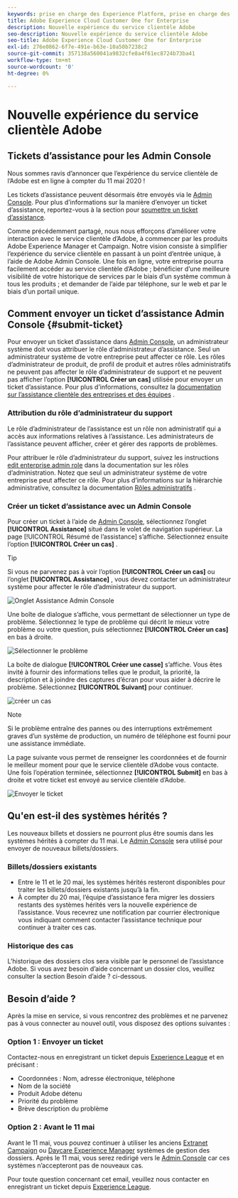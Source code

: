 ```yaml
---
keywords: prise en charge des Experience Platform, prise en charge des plateformes, prise en charge des services intelligents ; assistance clientèle ; prise en charge de l’attribution en ai ; prise en charge du rtcdp; envoyer un ticket d’assistance ; assistance clientèle
title: Adobe Experience Cloud Customer One for Enterprise
description: Nouvelle expérience du service clientèle Adobe
seo-description: Nouvelle expérience du service clientèle Adobe
seo-title: Adobe Experience Cloud Customer One for Enterprise
exl-id: 276e0862-6f7e-491e-b63e-10a50b7238c2
source-git-commit: 357138a560041a9832cfe8a4f61ec8724b73ba41
workflow-type: tm+mt
source-wordcount: '0'
ht-degree: 0%

---
```


# Nouvelle expérience du service clientèle Adobe

## Tickets d’assistance pour les Admin Console

Nous sommes ravis d’annoncer que l’expérience du service clientèle de l’Adobe est en ligne à compter du 11 mai 2020 !

Les tickets d’assistance peuvent désormais être envoyés via le [Admin Console](https://adminconsole.adobe.com/). Pour plus d’informations sur la manière d’envoyer un ticket d’assistance, reportez-vous à la section pour [soumettre un ticket d’assistance](#submit-ticket).

Comme précédemment partagé, nous nous efforçons d’améliorer votre interaction avec le service clientèle d’Adobe, à commencer par les produits Adobe Experience Manager et Campaign. Notre vision consiste à simplifier l’expérience du service clientèle en passant à un point d’entrée unique, à l’aide de Adobe Admin Console. Une fois en ligne, votre entreprise pourra facilement accéder au service clientèle d’Adobe ; bénéficier d’une meilleure visibilité de votre historique de services par le biais d’un système commun à tous les produits ; et demander de l’aide par téléphone, sur le web et par le biais d’un portail unique.

## Comment envoyer un ticket d’assistance Admin Console {#submit-ticket}

Pour envoyer un ticket d’assistance dans [Admin Console](https://adminconsole.adobe.com/), un administrateur système doit vous attribuer le rôle d’administrateur d’assistance. Seul un administrateur système de votre entreprise peut affecter ce rôle. Les rôles d’administrateur de produit, de profil de produit et autres rôles administratifs ne peuvent pas affecter le rôle d’administrateur de support et ne peuvent pas afficher l’option **[!UICONTROL Créer un cas]** utilisée pour envoyer un ticket d’assistance. Pour plus d’informations, consultez la [documentation sur l’assistance clientèle des entreprises et des équipes](https://helpx.adobe.com/enterprise/using/support-and-expert-services.html) .

### Attribution du rôle d’administrateur du support

Le rôle d’administrateur de l’assistance est un rôle non administratif qui a accès aux informations relatives à l’assistance. Les administrateurs de l’assistance peuvent afficher, créer et gérer des rapports de problèmes.

Pour attribuer le rôle d’administrateur du support, suivez les instructions [edit enterprise admin role](https://helpx.adobe.com/enterprise/using/admin-roles.html#add-admin-teams) dans la documentation sur les rôles d’administration. Notez que seul un administrateur système de votre entreprise peut affecter ce rôle. Pour plus d’informations sur la hiérarchie administrative, consultez la documentation [Rôles administratifs](https://helpx.adobe.com/enterprise/admin-guide.html/enterprise/using/admin-roles.ug.html) .

### Créer un ticket d’assistance avec un Admin Console

Pour créer un ticket à l’aide de [Admin Console](https://adminconsole.adobe.com/), sélectionnez l’onglet **[!UICONTROL Assistance]** situé dans le volet de navigation supérieur. La page [!UICONTROL Résumé de l’assistance] s’affiche. Sélectionnez ensuite l’option **[!UICONTROL Créer un cas]** .

>[!TIP]
>
> Si vous ne parvenez pas à voir l’option **[!UICONTROL Créer un cas]** ou l’onglet **[!UICONTROL Assistance]** , vous devez contacter un administrateur système pour affecter le rôle d’administrateur du support.

![Onglet Assistance Admin Console](./assets/Support.png)

Une boîte de dialogue s’affiche, vous permettant de sélectionner un type de problème. Sélectionnez le type de problème qui décrit le mieux votre problème ou votre question, puis sélectionnez **[!UICONTROL Créer un cas]** en bas à droite.

![Sélectionner le problème](./assets/select-case-type.png)

La boîte de dialogue **[!UICONTROL Créer une casse]** s’affiche. Vous êtes invité à fournir des informations telles que le produit, la priorité, la description et à joindre des captures d’écran pour vous aider à décrire le problème. Sélectionnez **[!UICONTROL Suivant]** pour continuer.

![créer un cas](./assets/create_case.png)

>[!NOTE]
>
> Si le problème entraîne des pannes ou des interruptions extrêmement graves d’un système de production, un numéro de téléphone est fourni pour une assistance immédiate.

La page suivante vous permet de renseigner les coordonnées et de fournir le meilleur moment pour que le service clientèle d’Adobe vous contacte. Une fois l’opération terminée, sélectionnez **[!UICONTROL Submit]** en bas à droite et votre ticket est envoyé au service clientèle d’Adobe.

![Envoyer le ticket](./assets/submit_case.png)

## Qu&#39;en est-il des systèmes hérités ?

Les nouveaux billets et dossiers ne pourront plus être soumis dans les systèmes hérités à compter du 11 mai.  Le [Admin Console](https://adminconsole.adobe.com/) sera utilisé pour envoyer de nouveaux billets/dossiers.

### Billets/dossiers existants

* Entre le 11 et le 20 mai, les systèmes hérités resteront disponibles pour traiter les billets/dossiers existants jusqu’à la fin.
* À compter du 20 mai, l’équipe d’assistance fera migrer les dossiers restants des systèmes hérités vers la nouvelle expérience de l’assistance.  Vous recevrez une notification par courrier électronique vous indiquant comment contacter l’assistance technique pour continuer à traiter ces cas.

### Historique des cas

L’historique des dossiers clos sera visible par le personnel de l’assistance Adobe.  Si vous avez besoin d’aide concernant un dossier clos, veuillez consulter la section Besoin d’aide ? ci-dessous.

## Besoin d’aide ?

Après la mise en service, si vous rencontrez des problèmes et ne parvenez pas à vous connecter au nouvel outil, vous disposez des options suivantes :

### Option 1 : Envoyer un ticket

Contactez-nous en enregistrant un ticket depuis [Experience League](https://experienceleague.adobe.com/?support-solution=General#support) et en précisant :

* Coordonnées : Nom, adresse électronique, téléphone
* Nom de la société
* Produit Adobe détenu
* Priorité du problème
* Brève description du problème

### Option 2 : Avant le 11 mai

Avant le 11 mai, vous pouvez continuer à utiliser les anciens [Extranet Campaign](https://support.neolane.net/webApp/extranetLogin) ou [Daycare Experience Manager](https://daycare.day.com/home.html) systèmes de gestion des dossiers.  Après le 11 mai, vous serez redirigé vers le [Admin Console](https://adminconsole.adobe.com/) car ces systèmes n’accepteront pas de nouveaux cas.

Pour toute question concernant cet email, veuillez nous contacter en enregistrant un ticket depuis [Experience League](https://experienceleague.adobe.com/?support-solution=General#support).
